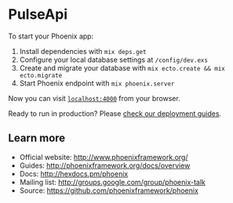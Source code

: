 # PulseApi

To start your Phoenix app:

  1. Install dependencies with `mix deps.get`
  2. Configure your local database settings at `/config/dev.exs`
  3. Create and migrate your database with `mix ecto.create && mix ecto.migrate`
  4. Start Phoenix endpoint with `mix phoenix.server`

Now you can visit [`localhost:4000`](http://localhost:4000) from your browser.

Ready to run in production? Please [check our deployment guides](http://www.phoenixframework.org/docs/deployment).

## Learn more

  * Official website: http://www.phoenixframework.org/
  * Guides: http://phoenixframework.org/docs/overview
  * Docs: http://hexdocs.pm/phoenix
  * Mailing list: http://groups.google.com/group/phoenix-talk
  * Source: https://github.com/phoenixframework/phoenix
